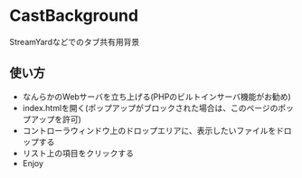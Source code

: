 # CastBackground

StreamYardなどでのタブ共有用背景

## 使い方

* なんらかのWebサーバを立ち上げる(PHPのビルトインサーバ機能がお勧め)
* index.htmlを開く(ポップアップがブロックされた場合は、このページのポップアップを許可)
* コントローラウィンドウ上のドロップエリアに、表示したいファイルをドロップする
* リスト上の項目をクリックする
* Enjoy
